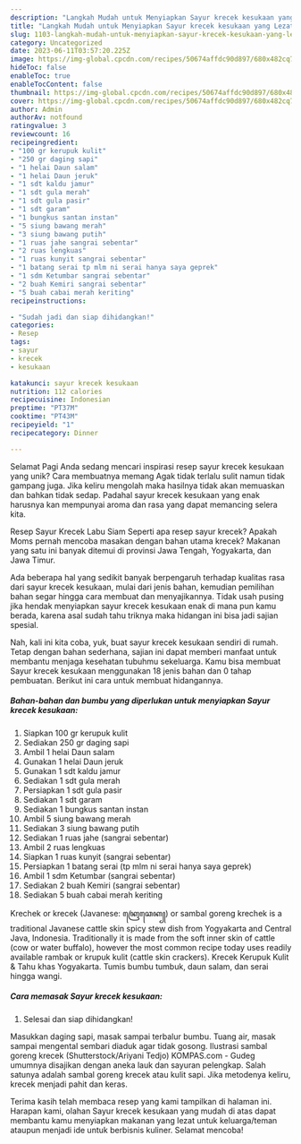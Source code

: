 ```yaml
---
description: "Langkah Mudah untuk Menyiapkan Sayur krecek kesukaan yang Lezat Sekali, Mantap"
title: "Langkah Mudah untuk Menyiapkan Sayur krecek kesukaan yang Lezat Sekali, Mantap"
slug: 1103-langkah-mudah-untuk-menyiapkan-sayur-krecek-kesukaan-yang-lezat-sekali-mantap
category: Uncategorized
date: 2023-06-11T03:57:20.225Z
image: https://img-global.cpcdn.com/recipes/50674affdc90d897/680x482cq70/sayur-krecek-kesukaan-foto-resep-utama.jpg
hideToc: false
enableToc: true
enableTocContent: false
thumbnail: https://img-global.cpcdn.com/recipes/50674affdc90d897/680x482cq70/sayur-krecek-kesukaan-foto-resep-utama.jpg
cover: https://img-global.cpcdn.com/recipes/50674affdc90d897/680x482cq70/sayur-krecek-kesukaan-foto-resep-utama.jpg
author: Admin
authorAv: notfound
ratingvalue: 3
reviewcount: 16
recipeingredient:
- "100 gr kerupuk kulit"
- "250 gr daging sapi"
- "1 helai Daun salam"
- "1 helai Daun jeruk"
- "1 sdt kaldu jamur"
- "1 sdt gula merah"
- "1 sdt gula pasir"
- "1 sdt garam"
- "1 bungkus santan instan"
- "5 siung bawang merah"
- "3 siung bawang putih"
- "1 ruas jahe sangrai sebentar"
- "2 ruas lengkuas"
- "1 ruas kunyit sangrai sebentar"
- "1 batang serai tp mlm ni serai hanya saya geprek"
- "1 sdm Ketumbar sangrai sebentar"
- "2 buah Kemiri sangrai sebentar"
- "5 buah cabai merah keriting"
recipeinstructions:

- "Sudah jadi dan siap dihidangkan!"
categories:
- Resep
tags:
- sayur
- krecek
- kesukaan

katakunci: sayur krecek kesukaan 
nutrition: 112 calories
recipecuisine: Indonesian
preptime: "PT37M"
cooktime: "PT43M"
recipeyield: "1"
recipecategory: Dinner

---
```



Selamat Pagi Anda sedang mencari inspirasi resep sayur krecek kesukaan yang unik? Cara membuatnya memang Agak tidak terlalu sulit namun tidak gampang juga. Jika keliru mengolah maka hasilnya tidak akan memuaskan dan bahkan tidak sedap. Padahal sayur krecek kesukaan yang enak harusnya kan mempunyai aroma dan rasa yang dapat memancing selera kita.


Resep Sayur Krecek Labu Siam Seperti apa resep sayur krecek? Apakah Moms pernah mencoba masakan dengan bahan utama krecek? Makanan yang satu ini banyak ditemui di provinsi Jawa Tengah, Yogyakarta, dan Jawa Timur.

Ada beberapa hal yang sedikit banyak berpengaruh terhadap kualitas rasa dari sayur krecek kesukaan, mulai dari jenis bahan, kemudian pemilihan bahan segar hingga cara membuat dan menyajikannya. Tidak usah pusing jika hendak menyiapkan sayur krecek kesukaan enak di mana pun kamu berada, karena asal sudah tahu triknya maka hidangan ini bisa jadi sajian spesial.


Nah, kali ini kita coba, yuk, buat sayur krecek kesukaan sendiri di rumah. Tetap dengan bahan sederhana, sajian ini dapat memberi manfaat untuk membantu menjaga kesehatan tubuhmu sekeluarga. Kamu bisa membuat Sayur krecek kesukaan menggunakan 18 jenis bahan dan 0 tahap pembuatan. Berikut ini cara untuk membuat hidangannya.

<!--inarticleads1-->

##### Bahan-bahan dan bumbu yang diperlukan untuk menyiapkan Sayur krecek kesukaan:

1. Siapkan 100 gr kerupuk kulit
1. Sediakan 250 gr daging sapi
1. Ambil 1 helai Daun salam
1. Gunakan 1 helai Daun jeruk
1. Gunakan 1 sdt kaldu jamur
1. Sediakan 1 sdt gula merah
1. Persiapkan 1 sdt gula pasir
1. Sediakan 1 sdt garam
1. Sediakan 1 bungkus santan instan
1. Ambil 5 siung bawang merah
1. Sediakan 3 siung bawang putih
1. Sediakan 1 ruas jahe (sangrai sebentar)
1. Ambil 2 ruas lengkuas
1. Siapkan 1 ruas kunyit (sangrai sebentar)
1. Persiapkan 1 batang serai (tp mlm ni serai hanya saya geprek)
1. Ambil 1 sdm Ketumbar (sangrai sebentar)
1. Sediakan 2 buah Kemiri (sangrai sebentar)
1. Sediakan 5 buah cabai merah keriting


Krechek or krecek (Javanese: ꦏꦿꦺꦕꦺꦏ꧀) or sambal goreng krechek is a traditional Javanese cattle skin spicy stew dish from Yogyakarta and Central Java, Indonesia. Traditionally it is made from the soft inner skin of cattle (cow or water buffalo), however the most common recipe today uses readily available rambak or krupuk kulit (cattle skin crackers). Krecek Kerupuk Kulit &amp; Tahu khas Yogyakarta. Tumis bumbu tumbuk, daun salam, dan serai hingga wangi. 

<!--inarticleads2-->

##### Cara memasak Sayur krecek kesukaan:


1. Selesai dan siap dihidangkan!

Masukkan daging sapi, masak sampai terbalur bumbu. Tuang air, masak sampai mengental sembari diaduk agar tidak gosong. Ilustrasi sambal goreng krecek (Shutterstock/Ariyani Tedjo) KOMPAS.com - Gudeg umumnya disajikan dengan aneka lauk dan sayuran pelengkap. Salah satunya adalah sambal goreng krecek atau kulit sapi. Jika metodenya keliru, krecek menjadi pahit dan keras. 

Terima kasih telah membaca resep yang kami tampilkan di halaman ini. Harapan kami, olahan Sayur krecek kesukaan yang mudah di atas dapat membantu kamu menyiapkan makanan yang lezat untuk keluarga/teman ataupun menjadi ide untuk berbisnis kuliner. Selamat mencoba!

